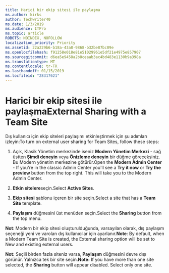 ```yaml
---
title: Harici bir ekip sitesi ile paylaşma
ms.author: kirks
author: Techwriter40
ms.date: 1/3/2019
ms.audience: ITPro
ms.topic: article
ROBOTS: NOINDEX, NOFOLLOW
localization_priority: Priority
ms.assetid: 22a229b6-b18a-43a8-9868-b32be87bc09e
ms.openlocfilehash: f91258e018e81e51029961e5df21e4975e857907
ms.sourcegitcommit: d6ea5e9458a2b8ceaab3ac4bd483e1130b9a398a
ms.translationtype: MT
ms.contentlocale: tr-TR
ms.lasthandoff: 01/15/2019
ms.locfileid: "28317621"
---
```

# <a name="external-sharing-with-a-team-site"></a><span data-ttu-id="98c67-102">Harici bir ekip sitesi ile paylaşma</span><span class="sxs-lookup"><span data-stu-id="98c67-102">External Sharing with a Team Site</span></span>

<span data-ttu-id="98c67-103">Dış kullanıcı için ekip siteleri paylaşımı etkinleştirmek için şu adımları izleyin:</span><span class="sxs-lookup"><span data-stu-id="98c67-103">To turn on external user sharing for Team Sites, follow these steps:</span></span> 
  
1. <span data-ttu-id="98c67-p101">Açık, Klasik Yönetim merkezinde iseniz **Modern Yönetim Merkezi** - sağ üstten **Şimdi deneyin** veya **Önizleme deneyin** bir düğme göreceksiniz. Bu Modern yönetim merkezine götürür.</span><span class="sxs-lookup"><span data-stu-id="98c67-p101">Open the **Modern Admin Center** - If you're in the classic Admin Center you'll see a **Try it now** or **Try the preview** button from the top right. This will take you to the Modern Admin Center.</span></span> 
  
2. <span data-ttu-id="98c67-106">**Etkin sitelere**seçin.</span><span class="sxs-lookup"><span data-stu-id="98c67-106">Select **Active Sites**.</span></span> 
  
3. <span data-ttu-id="98c67-107">**Ekip sitesi** şablonu içeren bir site seçin.</span><span class="sxs-lookup"><span data-stu-id="98c67-107">Select a site that has a **Team Site** template.</span></span> 
  
4. <span data-ttu-id="98c67-108">**Paylaşım** düğmesini üst menüden seçin.</span><span class="sxs-lookup"><span data-stu-id="98c67-108">Select the **Sharing** button from the top menu.</span></span> 
  
 <span data-ttu-id="98c67-109">**Not**: Modern bir ekip sitesi oluşturulduğunda, varsayılan olarak, dış paylaşım seçeneği yeni ve varolan dış kullanıcılar için ayarlanır.</span><span class="sxs-lookup"><span data-stu-id="98c67-109">**Note**: By default, when a Modern Team Site is created, the External sharing option will be set to New and existing external users.</span></span> 
  
 <span data-ttu-id="98c67-p102">**Not:** Seçili birden fazla siteniz varsa, **Paylaşım** düğmesini devre dışı görünür. Yalnızca tek bir site seçin.</span><span class="sxs-lookup"><span data-stu-id="98c67-p102">**Note:** If you have more than one site selected, the **Sharing** button will appear disabled. Select only one site.</span></span> 
  

